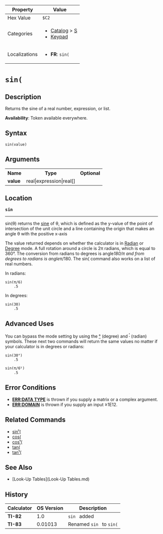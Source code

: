 | Property      | Value |
|---------------|-------|
| Hex Value     | `$C2`|
| Categories    | <ul><li>[Catalog](<../categories/Catalog.md>) > [S](<../categories/Catalog.md#S>)</li><li>[Keypad](<../categories/Keypad.md>)</li></ul> |
| Localizations | <ul><li><b>FR</b>: `sin(`</li></ul> |

# `sin(`

## Description
Returns the sine of a real number, expression, or list.


<b>Availability</b>: Token available everywhere.

## Syntax
`sin(value)`

## Arguments
<table>
<tr><th>Name</th><th>Type</th><th>Optional</th></tr>

<tr><td><b>value</b></td><td>real|expression|real[]</td><td></td></tr>

</table>

## Location
<tt><kbd><b>sin</b></kbd></tt>
<hr>



sin(θ) returns the [sine](https://mathworld.wolfram.com/Sine.html) of θ, which is defined as the y-value of the point of intersection of the unit circle and a line containing the origin that makes an angle θ with the positive x-axis

The value returned depends on whether the calculator is in [Radian](radian-mode) or [Degree](degree-mode) mode. A full rotation around a circle is 2π radians, which is equal to 360°. The conversion from radians to degrees is angle*180/π and from degrees to radians is angle*π/180. The sin( command also works on a list of real numbers.

In radians:

```ti-basic
sin(π/6)
    .5
```

In degrees:

```ti-basic
sin(30)
    .5
```

## Advanced Uses

You can bypass the mode setting by using the [°](°.md) (degree) and <sup><a href="ʳ.md">ʳ</a></sup> (radian) symbols. These next two commands will return the same values no matter if your calculator is in degrees or radians:

```ti-basic
sin(30°)
    .5
```

```ti-basic
sin(π/6ֿ¹)
    .5
```

## Error Conditions

*   **[ERR:DATA TYPE](errors#datatype)** is thrown if you supply a matrix or a complex argument.
*   **[ERR:DOMAIN](errors#domain)** is thrown if you supply an input ≥1E12.

## Related Commands

*   [sinֿ¹(](sinֿ¹\(.md)
*   [cos(](cos\(.md)
*   [cosֿ¹(](cosֿ¹\(.md)
*   [tan(](tan\(.md)
*   [tanֿ¹(](tanֿ¹\(.md)

## See Also

*   [Look-Up Tables](Look-Up Tables.md)

## History
| Calculator | OS Version | Description |
|------------|------------|-------------|
| <b>TI-82</b> | 1.0 | `sin ` added |
| <b>TI-83</b> | 0.01013 | Renamed `sin ` to `sin(`


